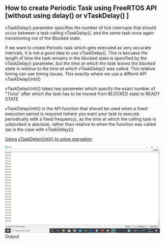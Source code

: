 ## How to create Periodic Task using FreeRTOS API [without using delay() or vTaskDelay() ]

vTaskDelay() parameter specifies the number of tick interrupts that should occur between a task calling vTaskDelay(), and the same task once again transitioning out of the Blocked state. 

If we want to create Periodic task which gets executed as very accurate intervals, it is not a good idea to use vTaskDelay(). This is becuase the length of time the task remains in the blocked state is specified by the vTaskDelay() parameter, *but the time at which the task leaves the blocked state is relative to the time at which vTaskDelay() was called*. This relative timing can use timing issues. This exactly where we use a differnt API  vTaskDelayUntil() 

 vTaskDelayUntil() takes two  parameter which specify the exact number of "Ticks" after which the task has to be moved from BLOCKED state to READY STATE
 
 vTaskDelayUntil() is the API function that should be used when a fixed execution period is required (where you want your task to execute periodically with a fixed frequency), as the time at which the calling task is unblocked is absolute, rather than relative to when the function was called (as is the case with vTaskDelay()). 
 
 
[Using vTaskDelayUntil() to solve starvation ](https://github.com/girishsukukumar/FreeRTOSexamples/blob/master/TaskManagement/PeriodicTaskCreation/TwoTaskvTaskDelayUntil.ino)

![alt text](https://github.com/girishsukukumar/FreeRTOSexamples/blob/master/TaskManagement/PeriodicTaskCreation/ouput3.jpg "Logo Title Text 1")  Output

 
 

